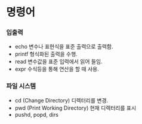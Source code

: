 # 명령어

### 입출력
* echo 
변수나 표현식을 표준 출력으로 출력함.
* printf
형식화된 출력을 수행.
* read
변수값을 표준 입력에서 읽어 들임.
* expr
수식등을 통해 연산을 할 때 사용.

### 파일 시스템
* cd (Change Directory)
디렉터리를 변경.
* pwd (Print Working Directory)
현재 디렉터리를 표시
* pushd, popd, dirs
